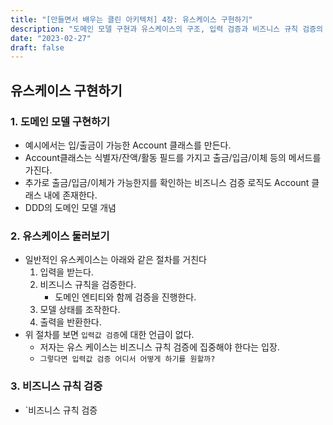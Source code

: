 ```yaml
---
title: "[만들면서 배우는 클린 아키텍처] 4장: 유스케이스 구현하기"
description: "도메인 모델 구현과 유스케이스의 구조, 입력 검증과 비즈니스 규칙 검증의 차이점, 출력 모델의 설계에 대해 알아봅니다."
date: "2023-02-27"
draft: false
---
```


## 유스케이스 구현하기

### 1. 도메인 모델 구현하기

- 예시에서는 입/출금이 가능한 Account 클래스를 만든다.
- Account클래스는 식별자/잔액/활동 필드를 가지고 출금/입금/이체 등의 메서드를 가진다.
- 추가로 출금/입금/이체가 가능한지를 확인하는 비즈니스 검증 로직도 Account 클래스 내에 존재한다.
- DDD의 도메인 모델 개념



### 2. 유스케이스 둘러보기

- 일반적인 유스케이스는 아래와 같은 절차를 거친다
    1. 입력을 받는다.
    2. 비즈니스 규칙을 검증한다.
        - 도메인 엔티티와 함께 검증을 진행한다.
    3. 모델 상태를 조작한다.
    4. 출력을 반환한다.
- 위 절차를 보면 `입력값 검증`에 대한 언급이 없다.
    - 저자는 유스 케이스는 비즈니스 규칙 검증에 집중해야 한다는 입장.
    - `그렇다면 입력값 검증 어디서 어떻게 하기를 원할까? `



### 3. 비즈니스 규칙 검증

- `비즈니스 규칙 검증